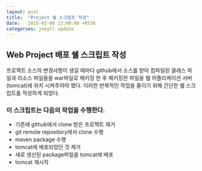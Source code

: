 ```yaml
---
layout: post
title:  "Project 쉘 스크립트 작성"
date:   2016-02-08 23:00:00 +0530
categories: jekyll update
---
```



## Web Project 배포 쉘 스크립트 작성
프로젝트 소스의 변경사항이 생길 때마다 github에서 소스를 받아 컴파일된 클래스 파일과 리소스 파일들을 war파일로 패키징 한 후 패키징한 파일을 웹 어플리케이션 서버(tomcat)에 위치 시켜주어야 했다.
이러한 반복적인 작업을 줄이기 위해 간단한 쉘 스크립트를 작성하게 되었다.

### 이 스크립트는 다음의 작업을 수행한다.
- 기존에 github에서 clone 받은 프로젝트 제거
- git remote repository에서 clone 수행
- maven package 수행
- tomcat에 배포되었던 것 제거
- 새로 생선된 package파일을 tomcat에 배포
- tomcat 재시작
